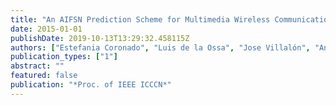 ```yaml
---
title: "An AIFSN Prediction Scheme for Multimedia Wireless Communications"
date: 2015-01-01
publishDate: 2019-10-13T13:29:32.458115Z
authors: ["Estefania Coronado", "Luis de la Ossa", "Jose Villalón", "Antonio Garrido"]
publication_types: ["1"]
abstract: ""
featured: false
publication: "*Proc. of IEEE ICCCN*"
---
```


